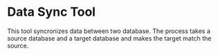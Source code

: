 # Data Sync Tool

This tool syncronizes data between two database. The process takes a source database and a target database and makes the target match the source.
